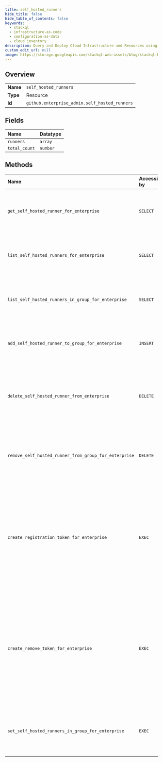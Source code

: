 ```yaml
---
title: self_hosted_runners
hide_title: false
hide_table_of_contents: false
keywords:
  - stackql
  - infrastructure-as-code
  - configuration-as-data
  - cloud inventory
description: Query and Deploy Cloud Infrastructure and Resources using SQL
custom_edit_url: null
image: https://storage.googleapis.com/stackql-web-assets/blog/stackql-blog-post-featured-image.png
---
```

  
    

## Overview
<table><tbody>
<tr><td><b>Name</b></td><td><code>self_hosted_runners</code></td></tr>
<tr><td><b>Type</b></td><td>Resource</td></tr>
<tr><td><b>Id</b></td><td><code>github.enterprise_admin.self_hosted_runners</code></td></tr>
</tbody></table>

## Fields
| Name | Datatype |
|:-----|:---------|
| `runners` | `array` |
| `total_count` | `number` |
## Methods
| Name | Accessible by | Required Params | Description |
|:-----|:--------------|:----------------|:------------|
| `get_self_hosted_runner_for_enterprise` | `SELECT` | `enterprise, runner_id` | Gets a specific self-hosted runner configured in an enterprise.<br /><br />You must authenticate using an access token with the `manage_runners:enterprise` scope to use this endpoint. |
| `list_self_hosted_runners_for_enterprise` | `SELECT` | `enterprise` | Lists all self-hosted runners configured for an enterprise.<br /><br />You must authenticate using an access token with the `manage_runners:enterprise` scope to use this endpoint. |
| `list_self_hosted_runners_in_group_for_enterprise` | `SELECT` | `enterprise, runner_group_id` | Lists the self-hosted runners that are in a specific enterprise group.<br /><br />You must authenticate using an access token with the `manage_runners:enterprise` scope to use this endpoint. |
| `add_self_hosted_runner_to_group_for_enterprise` | `INSERT` | `enterprise, runner_group_id, runner_id` | Adds a self-hosted runner to a runner group configured in an enterprise.<br /><br />You must authenticate using an access token with the `manage_runners:enterprise`<br />scope to use this endpoint. |
| `delete_self_hosted_runner_from_enterprise` | `DELETE` | `enterprise, runner_id` | Forces the removal of a self-hosted runner from an enterprise. You can use this endpoint to completely remove the runner when the machine you were using no longer exists.<br /><br />You must authenticate using an access token with the `manage_runners:enterprise` scope to use this endpoint. |
| `remove_self_hosted_runner_from_group_for_enterprise` | `DELETE` | `enterprise, runner_group_id, runner_id` | Removes a self-hosted runner from a group configured in an enterprise. The runner is then returned to the default group.<br /><br />You must authenticate using an access token with the `manage_runners:enterprise` scope to use this endpoint. |
| `create_registration_token_for_enterprise` | `EXEC` | `enterprise` | Returns a token that you can pass to the `config` script. The token expires after one hour.<br /><br />You must authenticate using an access token with the `manage_runners:enterprise` scope to use this endpoint.<br /><br />#### Example using registration token<br /><br />Configure your self-hosted runner, replacing `TOKEN` with the registration token provided by this endpoint.<br /><br />```<br />./config.sh --url https://github.com/enterprises/octo-enterprise --token TOKEN<br />``` |
| `create_remove_token_for_enterprise` | `EXEC` | `enterprise` | Returns a token that you can pass to the `config` script to remove a self-hosted runner from an enterprise. The token expires after one hour.<br /><br />You must authenticate using an access token with the `manage_runners:enterprise` scope to use this endpoint.<br /><br />#### Example using remove token<br /><br />To remove your self-hosted runner from an enterprise, replace `TOKEN` with the remove token provided by this<br />endpoint.<br /><br />```<br />./config.sh remove --token TOKEN<br />``` |
| `set_self_hosted_runners_in_group_for_enterprise` | `EXEC` | `enterprise, runner_group_id, data__runners` | Replaces the list of self-hosted runners that are part of an enterprise runner group.<br /><br />You must authenticate using an access token with the `manage_runners:enterprise` scope to use this endpoint. |
